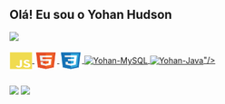 ## Olá! Eu sou o Yohan Hudson <!-- um estudante de Analise e desenvolcimento de Sistemas(ADS) / Spetech High School! -->

<div align="start"> 
  <a href="https://github.com/yohanhudson">
  <img height="180em" src="https://github-readme-stats.vercel.app/api?username=yohanhudson&show_icons=true&theme=dark&include_all_commits=true&count_private=true"/>
</div>
  </div>
  <div style="display: inline_block"><br>
  <img align="center" alt="Yohan-Js" height="30" width="40" src="https://raw.githubusercontent.com/devicons/devicon/master/icons/javascript/javascript-plain.svg">
  <img align="center" alt="Yohan-HTML" height="30" width="40" src="https://raw.githubusercontent.com/devicons/devicon/master/icons/html5/html5-original.svg">
  <img align="center" alt="Yohan-CSS" height="30" width="40" src="https://raw.githubusercontent.com/devicons/devicon/master/icons/css3/css3-original.svg">
  <img align="center" alt="Yohan-MySQL" height="30" width="40" src="https://img.icons8.com/fluent/48/000000/mysql-logo.png"/>
  <img align="center" alt="Yohan-Java" height="30" width="40" src="<i class="devicon-java-plain-wordmark colored"></i>"/>
</div>

  ##
  
  <div> 
  <!--<a href="https://www.instagram.com/yohan.hudson/" target="_blank"><img src="https://img.shields.io/badge/-Instagram-%23E4405F?style=for-the-badge&logo=instagram&logoColor=white" target="_blank"></a>-->
  <a href = "mailto:contatoyohan.hudson@gmail.com"><img src="https://img.shields.io/badge/-Gmail-%23333?style=for-the-badge&logo=gmail&logoColor=white" target="_blank"></a>
  <a href="https://www.linkedin.com/in/yohan-torquato-arcas-hudson-9727b9201/" target="_blank"><img src="https://img.shields.io/badge/-LinkedIn-%230077B5?style=for-the-badge&logo=linkedin&logoColor=white" target="_blank"></a> 
</div>


<!-- Obrigado por ter visto meu perfil, me segue e acompanhe meus trabalhos futuros!-->
